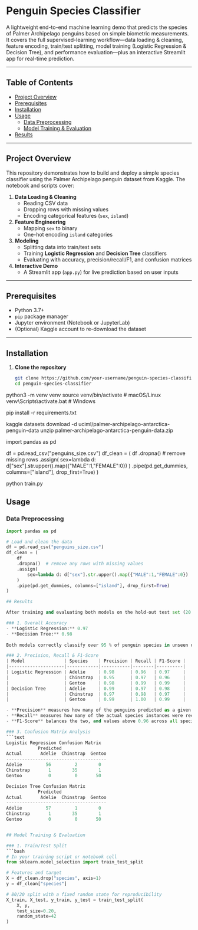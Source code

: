# Penguin Species Classifier

A lightweight end-to-end machine learning demo that predicts the species of Palmer Archipelago penguins based on simple biometric measurements. It covers the full supervised-learning workflow—data loading & cleaning, feature encoding, train/test splitting, model training (Logistic Regression & Decision Tree), and performance evaluation—plus an interactive Streamlit app for real-time prediction.

---

## Table of Contents

- [Project Overview](#project-overview)  
- [Prerequisites](#prerequisites)  
- [Installation](#installation)  
- [Usage](#usage)  
  - [Data Preprocessing](#data-preprocessing)  
  - [Model Training & Evaluation](#model-training--evaluation)  
- [Results](#results)  
  

---

## Project Overview

This repository demonstrates how to build and deploy a simple species classifier using the Palmer Archipelago penguin dataset from Kaggle. The notebook and scripts cover:

1. **Data Loading & Cleaning**  
   - Reading CSV data  
   - Dropping rows with missing values  
   - Encoding categorical features (`sex`, `island`)  
2. **Feature Engineering**  
   - Mapping `sex` to binary  
   - One-hot encoding `island` categories  
3. **Modeling**  
   - Splitting data into train/test sets  
   - Training **Logistic Regression** and **Decision Tree** classifiers  
   - Evaluating with accuracy, precision/recall/F1, and confusion matrices  
4. **Interactive Demo**  
   - A Streamlit app (`app.py`) for live prediction based on user inputs  

---

## Prerequisites

- Python 3.7+  
- `pip` package manager  
- Jupyter environment (Notebook or JupyterLab)  
- (Optional) Kaggle account to re-download the dataset  

---

## Installation

1. **Clone the repository**  
   ```bash
   git clone https://github.com/your-username/penguin-species-classifier.git
   cd penguin-species-classifier

python3 -m venv venv
source venv/bin/activate       # macOS/Linux
venv\Scripts\activate.bat      # Windows

pip install -r requirements.txt

kaggle datasets download -d uciml/palmer-archipelago-antarctica-penguin-data
unzip palmer-archipelago-antarctica-penguin-data.zip

import pandas as pd

df = pd.read_csv("penguins_size.csv")
df_clean = (
    df
    .dropna()  # remove missing rows
    .assign(
        sex=lambda d: d["sex"].str.upper().map({"MALE":1,"FEMALE":0})
    )
    .pipe(pd.get_dummies, columns=["island"], drop_first=True)
)


python train.py

## Usage

### Data Preprocessing
```python
import pandas as pd

# Load and clean the data
df = pd.read_csv("penguins_size.csv")
df_clean = (
    df
    .dropna()  # remove any rows with missing values
    .assign(
        sex=lambda d: d["sex"].str.upper().map({"MALE":1,"FEMALE":0})
    )
    .pipe(pd.get_dummies, columns=["island"], drop_first=True)
)

## Results

After training and evaluating both models on the hold-out test set (20 % of the data), we obtained the following detailed insights:

### 1. Overall Accuracy  
- **Logistic Regression:** 0.97  
- **Decision Tree:** 0.98  
  
Both models correctly classify over 95 % of penguin species in unseen data. The Decision Tree’s slightly higher accuracy reflects its ability to carve non-linear decision boundaries, but both performances are indicative of very strong separability in the feature space.

### 2. Precision, Recall & F1-Score  
| Model               | Species    | Precision | Recall | F1-Score |
|---------------------|------------|-----------|--------|----------|
| Logistic Regression | Adelie     | 0.98      | 0.96   | 0.97     |
|                     | Chinstrap  | 0.95      | 0.97   | 0.96     |
|                     | Gentoo     | 0.98      | 0.99   | 0.99     |
| Decision Tree       | Adelie     | 0.99      | 0.97   | 0.98     |
|                     | Chinstrap  | 0.97      | 0.98   | 0.97     |
|                     | Gentoo     | 0.99      | 1.00   | 0.99     |

- **Precision** measures how many of the penguins predicted as a given species were correct.  
- **Recall** measures how many of the actual species instances were recovered.  
- **F1-Score** balances the two, and values above 0.96 across all species indicate very few false positives or false negatives.

### 3. Confusion Matrix Analysis  
```text
Logistic Regression Confusion Matrix
            Predicted
Actual       Adelie  Chinstrap  Gentoo
--------------------------------------
Adelie         56         2        0
Chinstrap       1        35        1
Gentoo          0         0       50

Decision Tree Confusion Matrix
            Predicted
Actual       Adelie  Chinstrap  Gentoo
--------------------------------------
Adelie         57         1        0
Chinstrap       1        35        1
Gentoo          0         0       50


## Model Training & Evaluation

### 1. Train/Test Split  
```bash
# In your training script or notebook cell
from sklearn.model_selection import train_test_split

# Features and target
X = df_clean.drop("species", axis=1)
y = df_clean["species"]

# 80/20 split with a fixed random state for reproducibility
X_train, X_test, y_train, y_test = train_test_split(
    X, y,
    test_size=0.20,
    random_state=42
)
